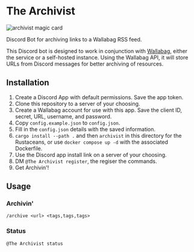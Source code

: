 # The Archivist

![archivist magic card](https://static.starcitygames.com/sales/cardscans/MTG/ULG/en/nonfoil/Archivist.jpg)

Discord Bot for archiving links to a Wallabag RSS feed.

This Discord bot is designed to work in conjunction with [Wallabag](https://wallabag.it/), either the service or a self-hosted instance. Using the Wallabag API, it will store URLs from Discord messages for better archiving of resources.

## Installation

1. Create a Discord App with default permissions. Save the app token.
2. Clone this repository to a server of your choosing.
3. Create a Wallabag account for use with this app. Save the client ID, secret, URL, username, and password.
4. Copy `config.example.json` to `config.json`.
5. Fill in the `config.json` details with the saved information.
6. `cargo install --path .` and then `archivist` in this directory for the Rustaceans, or use `docker compose up -d` with the associated Dockerfile.
7. Use the Discord app install link on a server of your choosing.
8. DM `@The Archivist register`, the regiser the commands.
9. Get Archivin'!

## Usage

### Archivin'

`/archive <url> <tags,tags,tags>`

### Status

`@The Archivist status` 
